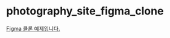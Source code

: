 # photography_site_figma_clone
[Figma 클론 예제입니다.](https://www.figma.com/file/PHBubyJB4ARbWJujdBOesm/Photography-Website-Landing-Page-UI-Simple-(Community)?node-id=0%3A1&t=P0Dg9UVfLc8DTEZJ-0)
